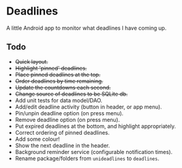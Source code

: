 # Deadlines

A little Android app to monitor what deadlines I have coming up.

## Todo

*   ~~Quick layout.~~
*   ~~Highlight 'pinned' deadlines.~~
*   ~~Place pinned deadlines at the top.~~
*   ~~Order deadlines by time remaining.~~
*   ~~Update the countdowns each second.~~
*   ~~Change source of deadlines to be SQLite db.~~
*   Add unit tests for data model/DAO.
*   Add/edit deadline activity (button in header, or app menu).
*   Pin/unpin deadline option (on press menu).
*   Remove deadline option (on press menu).
*   Put expired deadlines at the bottom, and highlight appropriately.
*   Correct ordering of pinned deadlines.
*   Add some colour!
*   Show the next deadline in the header.
*   Background reminder service (configurable notification times).
*   Rename package/folders from `unideadlines` to `deadlines`.
